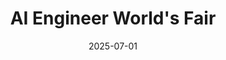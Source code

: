 ---
date: '2025-07-01'
draft: false
title: "AI Engineer World's Fair"
tags: ['ai', 'agents', 'featured']
summary: "The 'ai engineer' conference"
genres: ['conference']
event_date: '2025-06-03'
event_page: 'https://www.ai.engineer/'
recordings_link: 'https://www.youtube.com/@aiDotEngineer/playlists'
social_x: 'https://twitter.com/aiDotEngineer'
social_linkedin: 'https://www.linkedin.com/company/ai-engineer/'
social_youtube: 'https://www.youtube.com/@aiDotEngineer'
social_instagram: 'https://www.instagram.com/aiDotEngineer'
---